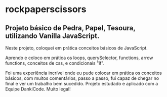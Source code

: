# rockpaperscissors
## Projeto básico de Pedra, Papel, Tesoura, utilizando Vanilla JavaScript.

Neste projeto, coloquei em prática conceitos básicos de JavaScript. 

Aprendo e coloco em prática os loops, querySelector, functions, arrow functions, conceitos de css, e condicionais "if".

Foi uma experiência incrível onde eu pude colocar em prática os conceitos básicos, com muitos comentários, passo a passo, fui capaz de chegar no final e ver um trabalho bem sucedido. Projeto estudado e aplicado com a Equipe DankiCode. Muito legal!

